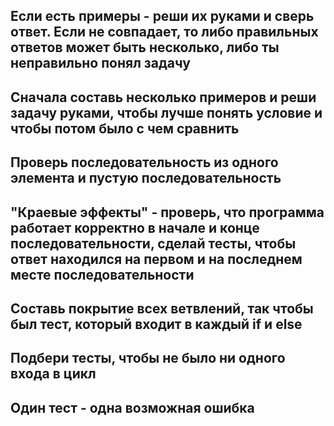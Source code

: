 ## Если есть примеры - реши их руками и сверь ответ. Если не совпадает, то либо правильных ответов может быть несколько, либо ты неправильно понял задачу
## Сначала составь несколько примеров и реши задачу руками, чтобы лучше понять условие и чтобы потом было с чем сравнить
## Проверь последовательность из одного элемента и пустую последовательность
## "Краевые эффекты" - проверь, что программа работает корректно в начале и конце последовательности, сделай тесты, чтобы ответ находился на первом и на последнем месте последовательности
## Составь покрытие всех ветвлений, так чтобы был тест, который входит в каждый if и else
## Подбери тесты, чтобы не было ни одного входа в цикл
## Один тест - одна возможная ошибка
